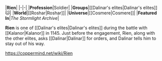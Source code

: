 |**Rien**|
|-|-|
|**Profession**|Soldier|
|**Groups**|[[Dalinar's elites\|Dalinar's elites]]🐱︎|
|**World**|[[Roshar\|Roshar]]|
|**Universe**|[[Cosmere\|Cosmere]]|
|**Featured In**|*The Stormlight Archive*|

**Rien** is one of [[Dalinar's elites\|Dalinar's elites]] during the battle with [[Kalanor\|Kalanor]] in 1145.
Just before the engagement, Rien, along with the other elites, asks [[Dalinar\|Dalinar]] for orders, and Dalinar tells him to stay out of his way.



https://coppermind.net/wiki/Rien